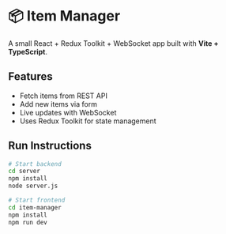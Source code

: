 # 📦 Item Manager

A small React + Redux Toolkit + WebSocket app built with **Vite + TypeScript**.

## Features

- Fetch items from REST API
- Add new items via form
- Live updates with WebSocket
- Uses Redux Toolkit for state management

## Run Instructions

```bash
# Start backend
cd server
npm install
node server.js

# Start frontend
cd item-manager
npm install
npm run dev
```
